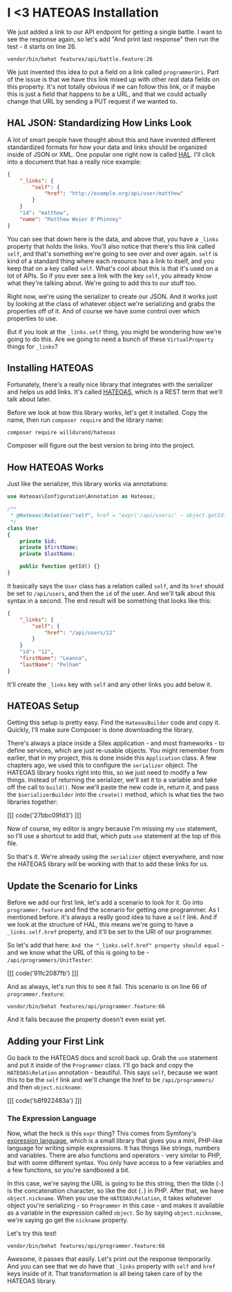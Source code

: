 # I <3 HATEOAS Installation

We just added a link to our API endpoint for getting a single battle. I want
to see the response again, so let's add "And print last response" then run
the test - it starts on line 26.

```
vendor/bin/behat features/api/battle.feature:26
```

We just invented this idea to put a field on a link called `programmerUri`.
Part of the issue is that we have this link mixed up with other *real* data
fields on this property. It's not totally obvious if we can follow this link,
or if maybe this is just a field that happens to be a URL, and that we could
actually change that URL by sending a PUT request if we wanted to.

## HAL JSON: Standardizing How Links Look

A lot of smart people have thought about this and have invented different
standardized formats for how your data and links should be organized inside
of JSON or XML. One popular one right now is called [HAL](http://phlyrestfully.readthedocs.org/en/latest/halprimer.html).
I'll click into a document that has a really nice example:

```json
{
    "_links": {
        "self": {
            "href": "http://example.org/api/user/matthew"
        }
    }
    "id": "matthew",
    "name": "Matthew Weier O'Phinney"
}
```

You can see that down here is the data, and above that, you have a `_links`
property that holds the links. You'll also notice that there's this link
called `self`, and that's something we're going to see over and over again.
`self` is kind of a standard thing where each resource has a link to itself,
and you keep that on a key called `self`. What's cool about this is that
it's used on a lot of APIs. So if you ever see a link with the key `self`,
you already know what they're talking about. We're going to add this to our
stuff too.

Right now, we're using the serializer to create our JSON. And it works just
by looking at the class of whatever object we're serializing and grabs the 
properties off of it. And of course we have some control over which properties
to use.

But if you look at the `_links.self` thing, you might be wondering how
we're going to do this. Are we going to need a bunch of these `VirtualProperty`
things for `_links`?

## Installing HATEOAS

Fortunately, there's a really nice library that integrates with the serializer
and helps us add links. It's called [HATEOAS](http://hateoas-php.org/), which
is a REST term that we'll talk about later.

Before we look at how this library works, let's get it installed. Copy the
name, then run `composer require` and the library name:

```
composer require willdurand/hateoas
```

Composer will figure out the best version to bring into the project.

## How HATEOAS Works

Just like the serializer, this library works via annotations:

```php
use Hateoas\Configuration\Annotation as Hateoas;

/**
 * @Hateoas\Relation("self", href = "expr('/api/users/' ~ object.getId())")
 */
class User
{
    private $id;
    private $firstName;
    private $lastName;

    public function getId() {}
}
```

It basically says the `User` class has a relation called `self`, and its
`href` should be set to `/api/users`, and then the `id` of the user. And
we'll talk about this syntax in a second. The end result will be something
that looks like this:

```json
{
    "_links": {
        "self": {
            "href": "/api/users/12"
        }
    }
    "id": "12",
    "firstName": "Leanna",
    "lastName": "Pelham"
}
```

It'll create the `_links` key with `self` and any other links  you add below
it.

## HATEOAS Setup

Getting this setup is pretty easy. Find the `HateoasBuilder` code and copy
it. Quickly, I'll make sure Composer is done downloading the library.

There's always a place inside a Silex application - and most frameworks - 
to define services, which are just re-usable objects. You might remember
from earlier, that in my project, this is done inside this `Application`
class. A few chapters ago, we used this to configure the `serializer` object.
The HATEOAS library hooks right into this, so we just need to modify a few
things. Instead of returning the serializer, we'll set it to a variable and
take off the call to `build()`. Now we'll paste the new code in, return
it, and pass the `$serializerBuilder` into the `create()` method, which
is what ties the two libraries together:

[[[ code('27bbc09fd3') ]]]

Now of course, my editor is angry because I'm missing my `use` statement,
so I'll use a shortcut to add that, which puts `use` statement
at the top of this file.

So that's it. We're already using the `serializer` object everywhere, and
now the HATEOAS library will be working with that to add these links for us.

## Update the Scenario for Links

Before we add our first link, let's add a scenario to look for it. Go into
`programmer.feature` and find the scenario for getting one programmer. As
I mentioned before. it's always a really good idea to have a `self` link.
And if we look at the structure of HAL, this means we're going to have a
`_links.self.href` property, and it'll be set to the URI of our programmer.

So let's add that here: `And the "_links.self.href" property should equal` -
and we know what the URL of this is going to be - `/api/programmers/UnitTester`:

[[[ code('91fc2087fb') ]]]

And as always, let's run this to see it fail. This scenario is on line 66
of `programmer.feature`:

```
vendor/bin/behat features/api/programmer.feature:66
```

And it fails because the property doesn't even exist yet.

## Adding your First Link

Go back to the HATEOAS docs and scroll back up. Grab the `use` statement and
put it inside of the `Programmer` class. I'll go back and copy the `HATEOAS\Relation`
annotation - beautiful. This says `self`, because we want this to be the `self`
link and we'll change the href to be `/api/programmers/` and then `object.nickname`:

[[[ code('b8f922483a') ]]]

### The Expression Language

Now, what the heck is this `expr` thing? This comes from Symfony's
[expression language](http://symfony.com/doc/current/components/expression_language/syntax.html),
which is a small library that gives you a mini, PHP-like language for writing
simple expressions. It has things like strings, numbers and variables. There
are also functions and operators - very similar to PHP, but with some different
syntax. You only have access to a few variables and a few functions, so
you're sandboxed a bit.

In this case, we're saying the URL is going to be this string, then the tilde
(`~`) is the concatenation character, so like the dot (`.`) in PHP. After
that, we have `object.nickname`. When you use the `HATEOAS\Relation`, it
takes whatever object you're serializing - so `Programmer` in this case -
and makes it available as a variable in the expression called `object`. So
by saying `object.nickname`, we're saying go get the `nickname` property.

Let's try this test!

```
vendor/bin/behat features/api/programmer.feature:66
```

Awesome, it passes that easily. Let's print out the response temporarily.
And you can see that we *do* have that `_links` property with `self` and
`href` keys inside of it. That transformation is all being taken care of
by the HATEOAS library.

